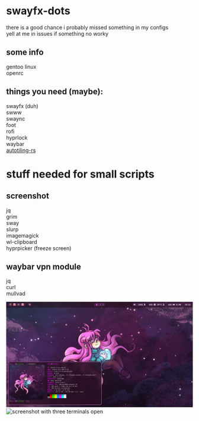 # swayfx-dots
there is a good chance i probably missed something in my configs\
yell at me in issues if something no worky

## some info
gentoo linux\
openrc

## things you need (maybe):
swayfx (duh)\
swww\
swaync\
foot\
rofi\
hyprlock\
waybar\
[autotiling-rs](https://github.com/ammgws/autotiling-rs)

# stuff needed for small scripts

## screenshot
jq\
grim\
sway\
slurp\
imagemagick\
wl-clipboard\
hyprpicker (freeze screen)

## waybar vpn module
jq\
curl\
mullvad

![screenshot of desktop](screenshot.png)
![screenshot with three terminals open](screenshot2.png)

